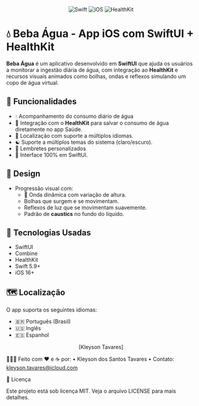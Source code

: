 <div align="center"> <img src="https://img.shields.io/badge/Swift-5.5-orange?style=flat&logo=swift" alt="Swift"> <img src="https://img.shields.io/badge/iOS-15%2B-blue?style=flat&logo=apple" alt="iOS"> <img src="https://img.shields.io/badge/HealthKit-✓-green?style=flat&logo=apple" alt="HealthKit"> </div>

# 💧 Beba Água - App iOS com SwiftUI + HealthKit

**Beba Água** é um aplicativo desenvolvido em **SwiftUI** que ajuda os usuários a monitorar a ingestão diária de água, com integração ao **HealthKit** e recursos visuais animados como bolhas, ondas e reflexos simulando um copo de água virtual.

## 📱 Funcionalidades

- 💧 Acompanhamento do consumo diário de água
- 🔄 Integração com o **HealthKit** para salvar o consumo de água diretamente no app Saúde.
- 📍 Localização com suporte a múltiplos idiomas.
- ☯️ Suporte a múltiplos temas do sistema (claro/escuro).
- 🔔 Lembretes personalizados
- 📲 Interface 100% em SwiftUI.


## 🎨 Design

- Progressão visual com:
  - 🌊 Onda dinâmica com variação de altura.
  - Bolhas que surgem e se movimentam.
  - Reflexos de luz que se movimentam suavemente.
  - Padrão de **caustics** no fundo do líquido.

  
## 🔌 Tecnologias Usadas

- SwiftUI
- Combine
- HealthKit
- Swift 5.9+
- iOS 16+


## 🗺️ Localização

O app suporta os seguintes idiomas:

- 🇧🇷 Português (Brasil)
- 🇺🇸 Inglês
- 🇪🇸 Espanhol


<div align="center">  [Kleyson Tavares] </div>

👨🏻‍💻 Feito com ❤️ e ☕ por:
	•	Kleyson dos Santos Tavares
	•	Contato: kleyson.tavares@icloud.com

📄 Licença

Este projeto está sob licença MIT. Veja o arquivo LICENSE para mais detalhes.
